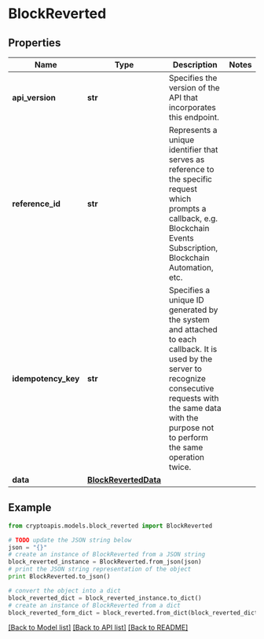 # BlockReverted


## Properties
Name | Type | Description | Notes
------------ | ------------- | ------------- | -------------
**api_version** | **str** | Specifies the version of the API that incorporates this endpoint. | 
**reference_id** | **str** | Represents a unique identifier that serves as reference to the specific request which prompts a callback, e.g. Blockchain Events Subscription, Blockchain Automation, etc. | 
**idempotency_key** | **str** | Specifies a unique ID generated by the system and attached to each callback. It is used by the server to recognize consecutive requests with the same data with the purpose not to perform the same operation twice. | 
**data** | [**BlockRevertedData**](BlockRevertedData.md) |  | 

## Example

```python
from cryptoapis.models.block_reverted import BlockReverted

# TODO update the JSON string below
json = "{}"
# create an instance of BlockReverted from a JSON string
block_reverted_instance = BlockReverted.from_json(json)
# print the JSON string representation of the object
print BlockReverted.to_json()

# convert the object into a dict
block_reverted_dict = block_reverted_instance.to_dict()
# create an instance of BlockReverted from a dict
block_reverted_form_dict = block_reverted.from_dict(block_reverted_dict)
```
[[Back to Model list]](../README.md#documentation-for-models) [[Back to API list]](../README.md#documentation-for-api-endpoints) [[Back to README]](../README.md)


